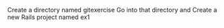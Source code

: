 Create a directory named gitexercise
Go into that directory and Create a new Rails project named ex1
